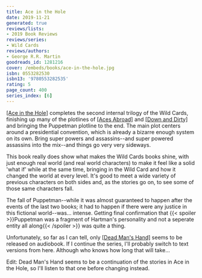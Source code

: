 ```yaml
---
title: Ace in the Hole
date: 2019-11-21
generated: true
reviews/lists:
- 2019 Book Reviews
reviews/series:
- Wild Cards
reviews/authors:
- George R.R. Martin
goodreads_id: 1281216
cover: /embeds/books/ace-in-the-hole.jpg
isbn: 0553282530
isbn13: '9780553282535'
rating: 5
page_count: 400
series_index: [6]
---
```

[[Ace in the Hole]]() completes the second internal trilogy of the Wild Cards, finishing up many of the plotlines of [[Aces Abroad]]() and [[Down and Dirty]]() and bringing the Puppetman plotline to the end. The main plot centers around a presidential convention, which is already a bizarre enough system on its own. Bring super powers and assassins--and super powered assassins into the mix--and things go very very sideways.  

This book really does show what makes the Wild Cards books shine, with just enough real world (and real world characters) to make it feel like a solid 'what if' while at the same time, bringing in the Wild Card and how it changed the world at every level. It's good to meet a wide variety of previous characters on both sides and, as the stories go on, to see some of those same characters fall.  

<!--more-->

The fall of Puppetman--while it was almost guaranteed to happen after the events of the last two books; it had to happen if there were any justice in this fictional world--was... intense. Getting final confirmation that  {{< spoiler >}}Puppetman was a fragment of Hartman's personality and not a seperate entity all along{{< /spoiler >}}  was quite a thing.  

Unfortunately, so far as I can tell, only [[Dead Man's Hand]]() seems to be released on audiobook. If I continue the series, I'll probably switch to text versions from here. Although who knows how long that will take...  

Edit: Dead Man's Hand seems to be a continuation of the stories in Ace in the Hole, so I'll listen to that one before changing instead.
